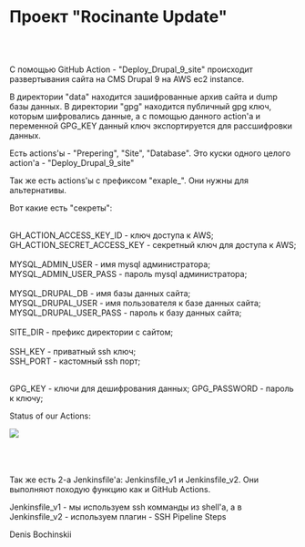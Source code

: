 <h1>Проект "Rocinante Update"</h1><br>
<br>
<p>
С помощью GitHub Action - "Deploy_Drupal_9_site" происходит развертывания сайта на CMS Drupal 9
на AWS ec2 instance.
</p>
<p>
В директории "data" находится зашифрованные архив сайта и dump базы данных.
В директории "gpg" находится публичный gpg ключ, которым шифровались данные, а с
помощью данного action'а и переменной GPG_KEY данный ключ экспортируется для
рассшифровки данных.
</p>
<p>
Есть actions'ы - "Prepering", "Site", "Database". Это куски одного целого action'а -
"Deploy_Drupal_9_site"
</p>
<p>
Так же есть actions'ы с префиксом "exaple_". Они нужны для альтернативы.
</p>
<p>
Вот какие есть "секреты":
</p>
<br>
GH_ACTION_ACCESS_KEY_ID - ключ доступа к AWS;<br>
GH_ACTION_SECRET_ACCESS_KEY - секретный ключ для доступа к AWS;<br>
<br>
MYSQL_ADMIN_USER - имя mysql администратора;<br>
MYSQL_ADMIN_USER_PASS - пароль mysql администратора;<br>
<br>
MYSQL_DRUPAL_DB - имя базы данных сайта;<br>
MYSQL_DRUPAL_USER - имя пользователя к базе данных сайта;<br>
MYSQL_DRUPAL_USER_PASS - пароль к базу данных сайта;<br>
<br>
SITE_DIR - префикс директории с сайтом;<br>
<br>
SSH_KEY - приватный ssh ключ;<br>
SSH_PORT - кастомный ssh порт;<br>
<br>
<p>
GPG_KEY - ключи для дешифрования данных;
GPG_PASSWORD - пароль к ключу;
</p>
<p>
Status of our Actions:
</p>
<img src="https://github.com/bochinskii/rocinante-update/workflows/Deploy_Drupal_9_site/badge.svg?branch=main"><br>
<br>
<br>
<br>
<p>
Так же есть 2-а Jenkinsfile'а: Jenkinsfile_v1 и Jenkinsfile_v2. Они выполняют походую функцию
как и GitHub Actions.
</p>
<p>
Jenkinsfile_v1 - мы используем ssh комманды из shell'а, а в Jenkinsfile_v2 -
используем плагин - SSH Pipeline Steps
</p>
<p>
Denis Bochinskii
</p>
